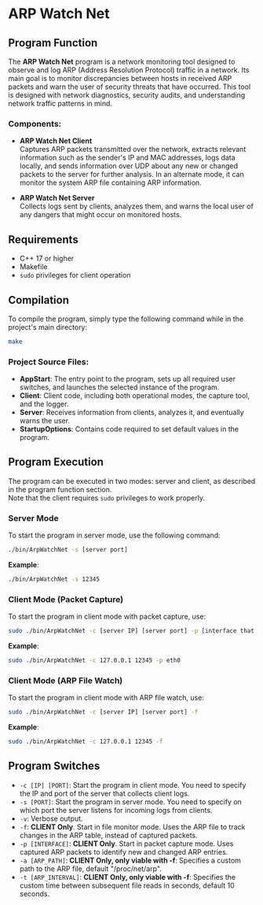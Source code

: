 
# ARP Watch Net

## Program Function
The **ARP Watch Net** program is a network monitoring tool designed to observe and log ARP (Address Resolution Protocol) traffic in a network. Its main goal is to monitor discrepancies between hosts in received ARP packets and warn the user of security threats that have occurred. This tool is designed with network diagnostics, security audits, and understanding network traffic patterns in mind.

### Components:
- **ARP Watch Net Client**  
  Captures ARP packets transmitted over the network, extracts relevant information such as the sender's IP and MAC addresses, logs data locally, and sends information over UDP about any new or changed packets to the server for further analysis. In an alternate mode, it can monitor the system ARP file containing ARP information.

- **ARP Watch Net Server**  
  Collects logs sent by clients, analyzes them, and warns the local user of any dangers that might occur on monitored hosts.

## Requirements
- C++ 17 or higher
- Makefile
- `sudo` privileges for client operation

## Compilation
To compile the program, simply type the following command while in the project's main directory:

```bash
make
```

### Project Source Files:
- **AppStart**: The entry point to the program, sets up all required user switches, and launches the selected instance of the program.
- **Client**: Client code, including both operational modes, the capture tool, and the logger.
- **Server**: Receives information from clients, analyzes it, and eventually warns the user.
- **StartupOptions**: Contains code required to set default values in the program.

## Program Execution
The program can be executed in two modes: server and client, as described in the program function section.  
Note that the client requires `sudo` privileges to work properly.

### Server Mode
To start the program in server mode, use the following command:

```bash
./bin/ArpWatchNet -s [server port]
```

**Example**:
```bash
./bin/ArpWatchNet -s 12345
```

### Client Mode (Packet Capture)
To start the program in client mode with packet capture, use:

```bash
sudo ./bin/ArpWatchNet -c [server IP] [server port] -p [interface that requires ARP monitoring]
```

**Example**:
```bash
sudo ./bin/ArpWatchNet -c 127.0.0.1 12345 -p eth0
```

### Client Mode (ARP File Watch)
To start the program in client mode with ARP file watch, use:

```bash
sudo ./bin/ArpWatchNet -c [server IP] [server port] -f
```

**Example**:
```bash
sudo ./bin/ArpWatchNet -c 127.0.0.1 12345 -f
```

## Program Switches

- `-c [IP] [PORT]`: Start the program in client mode. You need to specify the IP and port of the server that collects client logs.
- `-s [PORT]`: Start the program in server mode. You need to specify on which port the server listens for incoming logs from clients.
- `-v`: Verbose output.
- `-f`: **CLIENT Only**. Start in file monitor mode. Uses the ARP file to track changes in the ARP table, instead of captured packets.
- `-p [INTERFACE]`: **CLIENT Only**. Start in packet capture mode. Uses captured ARP packets to identify new and changed ARP entries.
- `-a [ARP_PATH]`: **CLIENT Only, only viable with -f**: Specifies a custom path to the ARP file, default "/proc/net/arp".
- `-t [ARP_INTERVAL]`: **CLIENT Only, only viable with -f**: Specifies the custom time between subsequent file reads in seconds, default 10 seconds.
